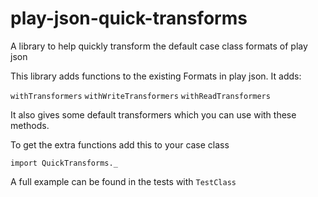 # play-json-quick-transforms

A library to help quickly transform the default case class formats of play json

This library adds functions to the existing Formats in play json.
It adds:

`withTransformers`
`withWriteTransformers`
`withReadTransformers`


It also gives some default transformers which you can use with these methods.

To get the extra functions add this to your case class

`import QuickTransforms._`

A full example can be found in the tests with `TestClass`
